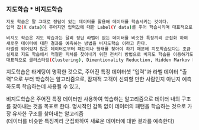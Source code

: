 ### 지도학습 * 비지도학습
```bash
지도 학습은 말 그대로 정답이 있는 데이터를 활용해 데이터를 학습시키는 것이다.
입력 값(X data)이 주어지면 입력값에 대한 Label(Y data)를 주어 학습시키며 대표적으로 분류, 회귀 문제가 있다.
```

```bash
비지도 학습은 지도 학습과는 달리 정답 라벨이 없는 데이터를 비슷한 특징끼리 군집화 하여
새로운 데이터에 대한 결과를 예측하는 방법을 비지도학습 이라고 한다.
라벨링 되어있지 않은 데이터로부터 패턴이나 형태를 찾아야 하기 때문에 지도학습보다는 조금 더 난이도가 있다고 할 수 있다.
실제로 지도 학습에서 적절한 피처를 찾아내기 위한 전처리 방법으로 비지도 학습을 이용하기도 한다.
대표적으로 클러스터링(Clustering), Dimentionality Reduction, Hidden Markov Model이 있다.
```
지도학습은 타게팅이 명확한 것으로, 주어진 특정 데이터셋 "입력"과 라벨 데이터 "출력"으로 부터 학습하는 알고리즘으로,
잠재적 고객이 신뢰할 만한 사람인지 아닌지 예측하도록 학습하는데 사용될 수 있고,

비지도학습은 주어진 특정 데이터만 사용하여 학습하는 알고리즘으로 데이터 내의 구조를 찾아내는 것을 목표로 한다.
명시적인 감독 없이 데이터의 패턴을 학습하는 것으로 가장 유사한 구조를 찾아내는 알고리즘</br>
(데이터를 비슷한 특징끼리 군집화하여 새로운 데이터에 대한 결과를 예측한다)
